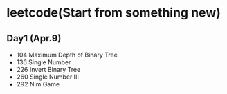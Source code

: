 # leetcode(Start from something new)

## Day1 (Apr.9)
* 104 Maximum Depth of Binary Tree
* 136 Single Number
* 226 Invert Binary Tree
* 260 Single Number III
* 292 Nim Game 
